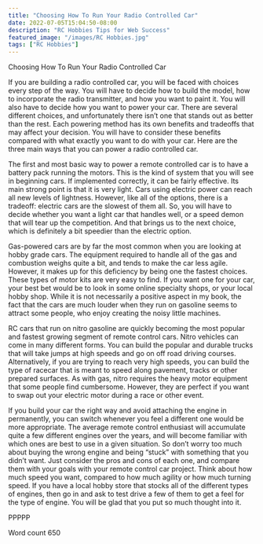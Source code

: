 ```yaml
---
title: "Choosing How To Run Your Radio Controlled Car"
date: 2022-07-05T15:04:50-08:00
description: "RC Hobbies Tips for Web Success"
featured_image: "/images/RC Hobbies.jpg"
tags: ["RC Hobbies"]
---
```


Choosing How To Run Your Radio Controlled Car

If you are building a radio controlled car, you will be faced with choices every step of the way. You will have to decide how to build the model, how to incorporate the radio transmitter, and how you want to paint it. You will also have to decide how you want to power your car. There are several different choices, and unfortunately there isn’t one that stands out as better than the rest. Each powering method has its own benefits and tradeoffs that may affect your decision. You will have to consider these benefits compared with what exactly you want to do with your car. Here are the three main ways that you can power a radio controlled car.

The first and most basic way to power a remote controlled car is to have a battery pack running the motors.  This is the kind of system that you will see in beginning cars. If implemented correctly, it can be fairly effective. Its main strong point is that it is very light. Cars using electric power can reach all new levels of lightness. However, like all of the options, there is a tradeoff: electric cars are the slowest of them all. So, you will have to decide whether you want a light car that handles well, or a speed demon that will tear up the competition. And that brings us to the next choice, which is definitely a bit speedier than the electric option.

Gas-powered cars are by far the most common when you are looking at hobby grade cars. The equipment required to handle all of the gas and combustion weighs quite a bit, and tends to make the car less agile. However, it makes up for this deficiency by being one the fastest choices. These types of motor kits are very easy to find. If you want one for your car, your best bet would be to look in some online specialty shops, or your local hobby shop. While it is not necessarily a positive aspect in my book, the fact that the cars are much louder when they run on gasoline seems to attract some people, who enjoy creating the noisy little machines.

RC cars that run on nitro gasoline are quickly becoming the most popular and fastest growing segment of remote control cars. Nitro vehicles can come in many different forms. You can build the popular and durable trucks that will take jumps at high speeds and go on off road driving courses. Alternatively, if you are trying to reach very high speeds, you can build the type of racecar that is meant to speed along pavement, tracks or other prepared surfaces. As with gas, nitro requires the heavy motor equipment that some people find cumbersome. However, they are perfect if you want to swap out your electric motor during a race or other event.

If you build your car the right way and avoid attaching the engine in permanently, you can switch whenever you feel a different one would be more appropriate. The average remote control enthusiast will accumulate quite a few different engines over the years, and will become familiar with which ones are best to use in a given situation. So don’t worry too much about buying the wrong engine and being “stuck” with something that you didn’t want. Just consider the pros and cons of each one, and compare them with your goals with your remote control car project. Think about how much speed you want, compared to how much agility or how much turning speed. If you have a local hobby store that stocks all of the different types of engines, then go in and ask to test drive a few of them to get a feel for the type of engine. You will be glad that you put so much thought into it.

PPPPP

Word count 650

